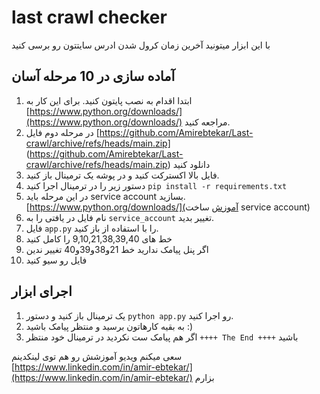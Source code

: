# last crawl checker

با این ابزار میتونید آخرین زمان کرول شدن ادرس سایتتون رو برسی کنید

## آماده سازی در 10 مرحله آسان

1. ابتدا اقدام به نصب پایتون کنید. برای این کار به [https://www.python.org/downloads/](https://www.python.org/downloads/) مراجعه کنید.
2. در مرحله دوم فایل [https://github.com/Amirebtekar/Last-crawl/archive/refs/heads/main.zip] (https://github.com/Amirebtekar/Last-crawl/archive/refs/heads/main.zip) دانلود کنید
3. فایل بالا اکسترکت کنید و در پوشه یک ترمینال باز کنید.
4. دستور زیر را در ترمینال اجرا کنید `pip install -r requirements.txt`
5. در این مرحله باید service account بسازید. [https://www.python.org/downloads/](آموزش ساخت service account)
6. نام فایل در یافتی را به `service_account` تغییر بدید.
7. فایل `app.py` را با استفاده از باز کنید.
8. خط های 9,10,21,38,39,40 را کامل کنید
9. اگر پنل پیامک ندارید خط 21و38و39و40 تغییر ندین
10. فایل رو سیو کنید

## اجرای ابزار
1. یک ترمینال باز کنید و دستور `python app.py` رو اجرا کنید.
2. به بقیه کارهاتون برسید و منتظر پیامک باشید :)
3. اگر هم پیامک ست نکردید در ترمینال خود منتظر `++++ The End ++++` باشید

سعی میکنم ویدیو آموزشش رو هم توی لینکدینم [https://www.linkedin.com/in/amir-ebtekar/](https://www.linkedin.com/in/amir-ebtekar/) بزارم
